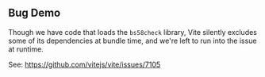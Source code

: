 Bug Demo
--------

Though we have code that loads the `bs58check` library, Vite silently excludes
some of its dependencies at bundle time, and we're left to run into the issue
at runtime.

See: <https://github.com/vitejs/vite/issues/7105>
